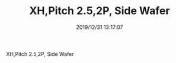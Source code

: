 ﻿---
layout: post 
title: XH,Pitch 2.5,2P, Side Wafer
tags: 2.54,WF
categories: housing-terminal
overview: XH,Pitch 2.5,2P, Side Wafer
part_number: A2501WVR-2PCJT
thumb_img: static/201912/208-thumb-20191231211830.jpg
small_img: static/201912/208-20191231211830.jpg
date: 2019/12/31 13:17:07
---


XH,Pitch 2.5,2P, Side Wafer
